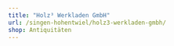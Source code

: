 ```yaml
---
title: "Holz³ Werkladen GmbH"
url: /singen-hohentwiel/holz3-werkladen-gmbh/
shop: Antiquitäten
---
```

